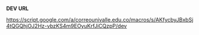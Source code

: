 **DEV URL**

https://script.google.com/a/correounivalle.edu.co/macros/s/AKfycbyJBxbSj4tQGQhjOJ2Hz-vbzKS4m9EOyuKrfJiCQzpP/dev